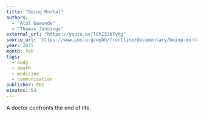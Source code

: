 ```yaml
---
title: "Being Mortal"
authors:
  - "Atul Gawande"
  - "Thomas Jennings"
external_url: "https://youtu.be/lQhI3Jb7vMg"
source_url: "https://www.pbs.org/wgbh/frontline/documentary/being-mortal/"
year: 2015
month: feb
tags:
  - body
  - death
  - medicine
  - communication
publisher: PBS
minutes: 54
---
```


A doctor confronts the end of life.
